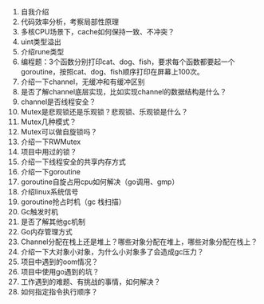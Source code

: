 <!--
 * @Author: shgopher shgopher@gmail.com
 * @Date: 2023-10-12 11:34:58
 * @LastEditors: shgopher shgopher@gmail.com
 * @LastEditTime: 2023-10-12 11:35:16
 * @FilePath: /GOFamily/工程/go面试题/中高级go面试题一.md
 * @Description: 
 * 
 * Copyright (c) 2023 by shgopher, All Rights Reserved. 
-->
1. 自我介绍
2. 代码效率分析，考察局部性原理
3. 多核CPU场景下，cache如何保持一致、不冲突？
4. uint类型溢出
5. 介绍rune类型
6. 编程题：3个函数分别打印cat、dog、fish，要求每个函数都要起一个goroutine，按照cat、dog、fish顺序打印在屏幕上100次。
7. 介绍一下channel，无缓冲和有缓冲区别
8. 是否了解channel底层实现，比如实现channel的数据结构是什么？
9. channel是否线程安全？
10. Mutex是悲观锁还是乐观锁？悲观锁、乐观锁是什么？
11. Mutex几种模式？
12. Mutex可以做自旋锁吗？
13. 介绍一下RWMutex
14. 项目中用过的锁？
15. 介绍一下线程安全的共享内存方式
16. 介绍一下goroutine
17. goroutine自旋占用cpu如何解决（go调用、gmp）
18. 介绍linux系统信号
19. goroutine抢占时机（gc 栈扫描）
20. Gc触发时机
21. 是否了解其他gc机制
22. Go内存管理方式
23. Channel分配在栈上还是堆上？哪些对象分配在堆上，哪些对象分配在栈上？
24. 介绍一下大对象小对象，为什么小对象多了会造成gc压力？
25. 项目中遇到的oom情况？
26. 项目中使用go遇到的坑？
27. 工作遇到的难题、有挑战的事情，如何解决？
28. 如何指定指令执行顺序？
